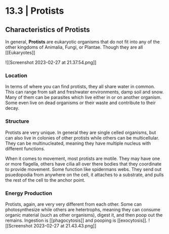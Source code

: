# 13.3 | Protists

## Characteristics of Protists
In general, **Protists** are eukaryotic organisms that do not fit into any of the other kingdoms of Animalia, Fungi, or Plantae. Though they are all [[Eukaryotes]] 

![[Screenshot 2023-02-27 at 21.37.54.png]]
### Location
In terms of where you can find protists, they all share water in common. This can range from salt and freshwater environments, damp soil and snow. Many of them can be parasites which live either in or on another organism. Some even live on dead organisms or their waste and contribute to their decay.

### Structure
Protists are very unique. In general they are single celled organisms, but can also live in colonies of other protists while others can be multicellular. They can be multinucleated, meaning they have multiple nucleus with different functions.

When it comes to movement, most protists are motile. They may have one or more flagella, others have cilia all over there bodies that they coordinate to provide movement. Some function like spidermans webs. They send out psuedopodia from anywhere on the cell, it attaches to a substrate, and pulls the rest of the cell to the anchor point.

### Energy Production
Protists, again, are very very different from each other. Some can photosynthesize while others are hetertrophs, meaning they can consume organic material (such as other organisms), digest it, and then poop out the remains. Ingestion is [[phagocytosis]] and pooping is [[exocytosis]].
![[Screenshot 2023-02-27 at 21.43.43.png]]
